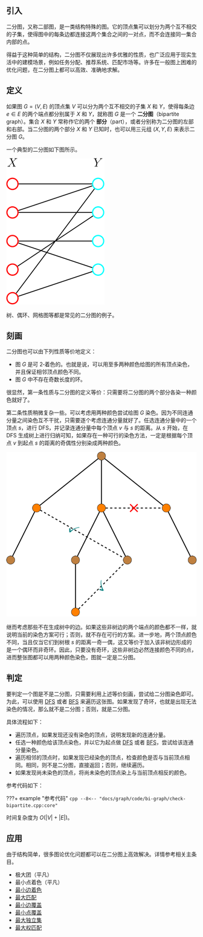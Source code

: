 ## 引入

二分图，又称二部图，是一类结构特殊的图。它的顶点集可以划分为两个互不相交的子集，使得图中的每条边都连接这两个集合之间的一对点，而不会连接同一集合内部的点。

得益于这种简单的结构，二分图不仅展现出许多优雅的性质，也广泛应用于现实生活中的建模场景，例如任务分配、推荐系统、匹配市场等。许多在一般图上困难的优化问题，在二分图上都可以高效、准确地求解。

## 定义

如果图 $G=(V,E)$ 的顶点集 $V$ 可以分为两个互不相交的子集 $X$ 和 $Y$，使得每条边 $e\in E$ 的两个端点都分别属于 $X$ 和 $Y$，就称图 $G$ 是一个 **二分图**（bipartite graph）。集合 $X$ 和 $Y$ 常称作它的两个 **部分**（part），或者分别称为二分图的左部和右部。当二分图的两个部分 $X$ 和 $Y$ 已知时，也可以用三元组 $(X, Y, E)$ 来表示二分图 $G$。

一个典型的二分图如下图所示。

![](./images/bi-graph-1.svg)

树、偶环、网格图等都是常见的二分图的例子。

## 刻画

二分图也可以由下列性质等价地定义：

-   图 $G$ 是可 2‑着色的。也就是说，可以用至多两种颜色给图的所有顶点染色，并且保证相邻顶点颜色不同。
-   图 $G$ 中不存在奇数长度的环。

很显然，第一条性质与二分图的定义等价：只需要将二分图的两个部分各染一种颜色就好了。

第二条性质稍微复杂一些。可以考虑用两种颜色尝试给图 $G$ 染色。因为不同连通分量之间染色互不干扰，只需要逐个考虑连通分量就好了。任选连通分量中的一个顶点 $s$，进行 DFS，并记录连通分量中每个顶点 $v$ 与 $s$ 的距离。从 $s$ 开始，在 DFS 生成树上进行归纳可知，如果存在一种可行的染色方法，一定是根据每个顶点 $v$ 到起点 $s$ 的距离的奇偶性分别染成两种颜色。

![](./images/bi-graph-2.svg)

继而考虑那些不在生成树中的边。如果这些非树边的两个端点的颜色都不一样，就说明当前的染色方案可行；否则，就不存在可行的方案。进一步地，两个顶点颜色不同，当且仅当它们到树根 $s$ 的距离一奇一偶，这又等价于加入该非树边形成的是一个偶环而非奇环。因此，只要没有奇环，这些非树边必然连接颜色不同的点，进而整张图都可以用两种颜色染色，图就一定是二分图。

## 判定

要判定一个图是不是二分图，只需要利用上述等价刻画，尝试给二分图染色即可。为此，可以使用 [DFS](./dfs.md) 或者 [BFS](./bfs.md) 来遍历这张图。如果发现了奇环，也就是出现无法染色的情况，那么就不是二分图；否则，就是二分图。

具体流程如下：

-   遍历顶点，如果发现还没有染色的顶点，说明发现新的连通分量。
-   任选一种颜色给该顶点染色，并以它为起点做 [DFS](./dfs.md) 或者 [BFS](./bfs.md)，尝试给该连通分量染色。
-   遍历相邻的顶点时，如果发现已经染色的顶点，检查颜色是否与当前顶点相同。相同，则不是二分图，直接返回；否则，继续遍历。
-   如果发现尚未染色的顶点，将尚未染色的顶点染上与当前顶点相反的颜色。

参考代码如下：

???+ example "参考代码"
    ```cpp
    --8<-- "docs/graph/code/bi-graph/check-bipartite.cpp:core"
    ```

时间复杂度为 $O(|V|+|E|)$。

## 应用

由于结构简单，很多图论优化问题都可以在二分图上高效解决。详情参考相关主条目。

-   极大团（平凡）
-   最小点着色（平凡）
-   [最小边着色](./color.md#二分图-vizing-定理的构造性证明)
-   [最大匹配](./graph-matching/bigraph-match.md)
-   [最小边覆盖](./graph-matching/graph-match.md#最小权边覆盖)
-   [最小点覆盖](./graph-matching/bigraph-match.md#二分图最小点覆盖könig-定理)
-   [最大独立集](./graph-matching/bigraph-match.md#二分图最大独立集)
-   [最大权匹配](./graph-matching/bigraph-weight-match.md)
